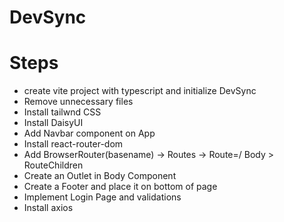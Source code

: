 # DevSync

# Steps
- create vite project with typescript and initialize DevSync
- Remove unnecessary files 
- Install tailwnd CSS
- Install DaisyUI
- Add Navbar component on App
- Install react-router-dom
- Add BrowserRouter(basename) -> Routes -> Route=/ Body > RouteChildren
- Create an Outlet in Body Component
- Create a Footer and place it on bottom of page
- Implement Login Page and validations
- Install axios